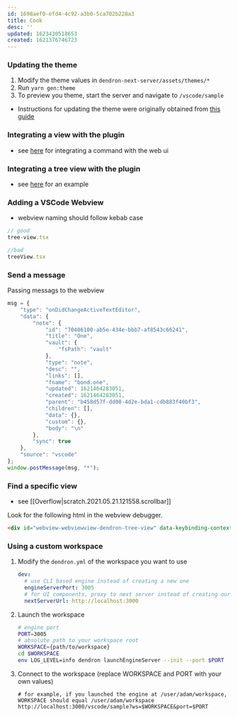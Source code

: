 ```yaml
---
id: 1698aef0-efd4-4c92-a3b0-5ca702b228a3
title: Cook
desc: ''
updated: 1623430518653
created: 1621376746723
---
```



### Updating the theme

1. Modify the theme values in `dendron-next-server/assets/themes/*`
1. Run `yarn gen:theme`
1. To preview you theme, start the server and navigate to `/vscode/sample` 

- Instructions for updating the theme were originally obtained from [this guide](https://dev.to/joserfelix/dynamic-theme-switching-in-ant-design-how-to-change-between-light-and-dark-themes-5b8p)

### Integrating a view with the plugin

- see [here](https://github.com/dendronhq/dendron/blob/master/packages/plugin-core/src/commands/ConfigureWithUI.ts#L22:L22) for integrating a command with the web ui

### Integrating a tree view with the plugin
- see [here](https://github.com/dendronhq/dendron/blob/dev-kevin/packages/plugin-core/src/views/DendronTreeViewV2.ts#L134:L134) for an example


### Adding a VSCode Webview
- webview naming should follow kebab case
```ts
// good
tree-view.tsx

//bad
treeView.tsx
```


### Send a message

Passing messags to the webview

```js
msg = {
    "type": "onDidChangeActiveTextEditor",
    "data": {
        "note": {
            "id": "70486100-ab5e-434e-bbb7-af8543c66241",
            "title": "One",
            "vault": {
                "fsPath": "vault"
            },
            "type": "note",
            "desc": "",
            "links": [],
            "fname": "bond.one",
            "updated": 1621464283051,
            "created": 1621464283051,
            "parent": "b458d57f-dd08-4d2e-bda1-cdb883f40bf3",
            "children": [],
            "data": {},
            "custom": {},
            "body": "\n"
        },
        "sync": true
    },
    "source": "vscode"
};
window.postMessage(msg, "*");
```

### Find a specific view

- see [[Overflow|scratch.2021.05.21.121558.scrollbar]]

Look for the following html in the webview debugger.

```html
<div id="webview-webviewview-dendron-tree-view" data-keybinding-context="30" style="visibility: visible; position: absolute; overflow: hidden; top: 405px; left: 48px; width: 305px; height: 353px;"><iframe class="webview ready" sandbox="allow-scripts allow-same-origin allow-forms allow-pointer-lock allow-downloads" allow="clipboard-read; clipboard-write;" src="vscode-webview://webviewview-dendron-tree-view/index.html?id=webviewview-dendron-tree-view&amp;extensionId=&amp;purpose=undefined&amp;serviceWorkerFetchIgnoreSubdomain=undefined&amp;platform=electron&amp;vscode-resource-origin=https%3A%2F%2Fwebviewview-dendron-tree-view.vscode-webview-test.com" style="border: none; width: 100%; height: 100%;"></iframe></div>
```

### Using a custom workspace

1. Modify the `dendron.yml` of the workspace you want to use
   ```yml
   dev:
     # use CLI based engine instead of creating a new one
     engineServerPort: 3005
     # for UI components, proxy to next server instead of creating our own
     nextServerUrl: http://localhost:3000
   ```
2. Launch the workspace
   ```sh
   # engine port
   PORT=3005
   # absolute path to your workspace root
   WORKSPACE={path/to/workspace}
   cd $WORKSPACE
   env LOG_LEVEL=info dendron launchEngineServer --init --port $PORT
   ```
3. Connect to the workspace (replace WORKSPACE and PORT with your own values)
   ```
   # for example, if you launched the engine at /user/adam/workspace, WORKSPACE should equal /user/adam/workspace
   http://localhost:3000/vscode/sample?ws=$WORKSPACE&port=$PORT
   ```
